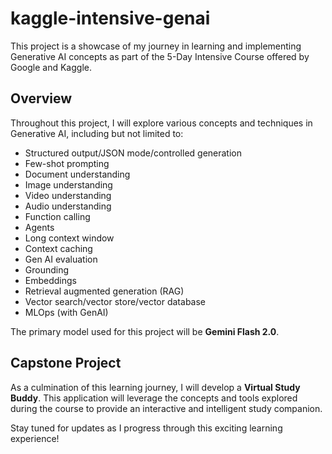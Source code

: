 # kaggle-intensive-genai

This project is a showcase of my journey in learning and implementing Generative AI concepts as part of the 5-Day Intensive Course offered by Google and Kaggle.

## Overview

Throughout this project, I will explore various concepts and techniques in Generative AI, including but not limited to:

- Structured output/JSON mode/controlled generation
- Few-shot prompting
- Document understanding
- Image understanding
- Video understanding
- Audio understanding
- Function calling
- Agents
- Long context window
- Context caching
- Gen AI evaluation
- Grounding
- Embeddings
- Retrieval augmented generation (RAG)
- Vector search/vector store/vector database
- MLOps (with GenAI)

The primary model used for this project will be **Gemini Flash 2.0**.

## Capstone Project

As a culmination of this learning journey, I will develop a **Virtual Study Buddy**. This application will leverage the concepts and tools explored during the course to provide an interactive and intelligent study companion.

Stay tuned for updates as I progress through this exciting learning experience!